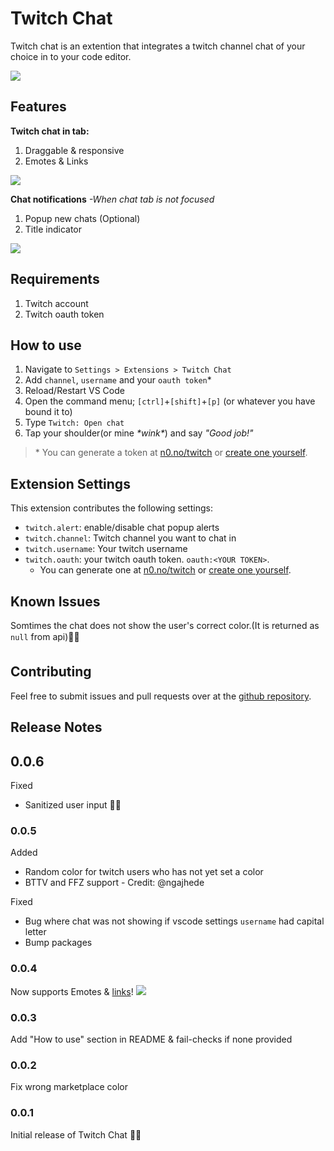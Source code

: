 
# Twitch Chat

Twitch chat is an extention that integrates a twitch channel chat of your choice in to your code editor.

![](https://i.gyazo.com/07c6fa0478cf31f2d0a92a75e7dd790b.gif)

## Features

 **Twitch chat in tab:**
 1. Draggable & responsive
 2. Emotes & Links

![](https://i.gyazo.com/b37c04b5398ffae277e4010cb09d3b25.png)

**Chat notifications** *-When chat tab is not focused*
 1. Popup new chats (Optional)
 2. Title indicator

![](https://i.gyazo.com/d268441028f9f78fa288eba87ace0b52.png)

## Requirements

 1. Twitch account
 2. Twitch oauth token

## How to use

 1. Navigate to `Settings > Extensions > Twitch Chat`
 2. Add `channel`, `username` and your `oauth token`*
 3. Reload/Restart VS Code
 4. Open the command menu; `[ctrl]`+`[shift]`+`[p]` (or whatever you have bound it to)
 5. Type `Twitch: Open chat`
 6. Tap your shoulder(or mine *\*wink\**) and say *"Good job!"*

>\* You can generate a token at [n0.no/twitch](https://n0.no/twitch/) or [create one yourself](https://dev.twitch.tv/docs/authentication/getting-tokens-oauth/).

## Extension Settings

This extension contributes the following settings:

* `twitch.alert`: enable/disable chat popup alerts
* `twitch.channel`: Twitch channel you want to chat in 
* `twitch.username`: Your twitch username
* `twitch.oauth`: your twitch oauth token. `oauth:<YOUR TOKEN>`. 
	* You can generate one at [n0.no/twitch](https://n0.no/twitch/) or [create one yourself](https://dev.twitch.tv/docs/authentication/getting-tokens-oauth/).

## Known Issues
Somtimes the chat does not show the user's correct color.(It is returned as `null` from api)🤷‍♂️

## Contributing
Feel free to submit issues and pull requests over at the [github repository](https://github.com/BlitZz96/vs-code-twitch-chat).

## Release Notes


## 0.0.6
Fixed
* Sanitized user input 🐛👮
### 0.0.5

Added
* Random color for twitch users who has not yet set a color
* BTTV and FFZ support - Credit: @ngajhede

Fixed
* Bug where chat was not showing if vscode settings `username` had capital letter
* Bump packages

### 0.0.4

Now supports Emotes & [links]()! ![](https://static-cdn.jtvnw.net/emoticons/v1/88/1.0)

### 0.0.3

Add "How to use" section in README & fail-checks if none provided

### 0.0.2

Fix wrong marketplace color

### 0.0.1

Initial release of Twitch Chat 🎉🎉
